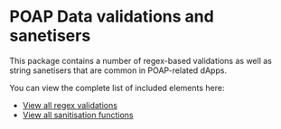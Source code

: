 # POAP Data validations and sanetisers

This package contains a number of regex-based validations as well as string sanetisers that are common in POAP-related dApps.

You can view the complete list of included elements here:

- [View all regex validations](./src/modules/validations.js)
- [View all sanitisation functions](./src/modules/sanitisers.js)
